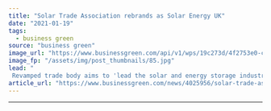 ```yaml
---
title: "Solar Trade Association rebrands as Solar Energy UK"
date: "2021-01-19"
tags: 
  - business green
source: "business green"
image_url: "https://www.businessgreen.com/api/v1/wps/19c273d/4f2753e0-cba0-44ba-98c3-29a02b8f3f3e/2/city-mid-day-crop-002-185x114.jpg"
image_fp: "/assets/img/post_thumbnails/85.jpg"
lead: "
 Revamped trade body aims to 'lead the solar and energy storage industries into a brighter subsidy-free era' ..."
article_url: "https://www.businessgreen.com/news/4025956/solar-trade-association-rebrands-solar-energy-uk"
---
```


---
